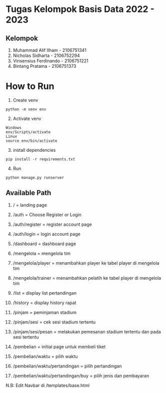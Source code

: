 # Tugas Kelompok Basis Data 2022 - 2023

## Kelompok
1. Muhammad Alif Ilham - 2106751341
2. Nicholas Sidharta - 2106752294
3. Vinsensius Ferdinando - 2106751221
4. Bintang Pratama - 2106751373

# How to Run
1. Create venv
```
python -m venv env
```

2. Activate venv
```
Windows
env/Scripts/activate
Linux
source env/bin/activate
```

3. install dependencies
```
pip install -r requirements.txt
```

4. Run
```
python manage.py runserver
```

## Available Path
1. / = landing page
2. /auth = Choose Register or Login
3. /auth/register = register account page
4. /auth/login = login account page
5. /dashboard = dashboard page
6. /mengelola = mengelola tim
7. /mengelola/player = menambahkan player ke tabel player di mengelola tim
8. /mengelola/trainer = menambahkan pelatih ke tabel player di mengelola tim
9. /list = display list pertandingan
10. /history = display history rapat

11. /pinjam = peminjaman stadium
12. /pinjam/sesi = cek sesi stadium tertentu
13. /pinjam/sesi/pesan = melakukan pemesanan stadium tertentu dan pada sesi tertentu

14. /pembelian = initial page untuk membeli tiket
15. /pembelian/waktu = pilih waktu
16. /pembelian/waktu/pertandingan = pilih pertandingan
17. /pembelian/waktu/pertandingan/buy = pilih jenis dan pembayaran


N.B: Edit Navbar di /templates/base.html


